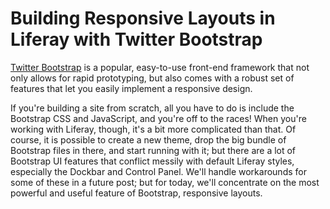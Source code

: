 # Building Responsive Layouts in Liferay with Twitter Bootstrap

[Twitter Bootstrap](http://twitter.github.com/bootstrap/) is a popular, easy-to-use front-end framework that not only allows for rapid prototyping, but also comes with a robust set of features that let you easily implement a responsive design.

If you're building a site from scratch, all you have to do is include the Bootstrap CSS and JavaScript, and you're off to the races! When you're working with Liferay, though, it's a bit more complicated than that. Of course, it is possible to create a new theme, drop the big bundle of Bootstrap files in there, and start running with it; but there are a lot of Bootstrap UI features that conflict messily with default Liferay styles, especially the Dockbar and Control Panel. We'll handle workarounds for some of these in a future post; but for today, we'll concentrate on the most powerful and useful feature of Bootstrap, responsive layouts.
